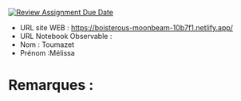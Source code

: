 [![Review Assignment Due Date](https://classroom.github.com/assets/deadline-readme-button-22041afd0340ce965d47ae6ef1cefeee28c7c493a6346c4f15d667ab976d596c.svg)](https://classroom.github.com/a/zNKu7jDa)
- URL site WEB : https://boisterous-moonbeam-10b7f1.netlify.app/
- URL Notebook Observable :
- Nom : Toumazet
- Prénom :Mélissa

# Remarques :
